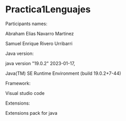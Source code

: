 # Practica1Lenguajes

Participants names:

Abraham Elias Navarro Martinez

Samuel Enrique Rivero Urribarri

Java version:

java version "19.0.2" 2023-01-17,

Java(TM) SE Runtime Environment (build 19.0.2+7-44)

Framework:

Visual studio code

Extensions:

Extensions pack for java
